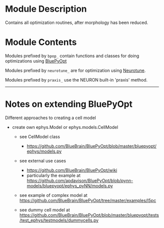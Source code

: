 # Module Description

Contains all optimization routines, after morphology has been reduced.

# Module Contents

Modules prefixed by `bpop_` contain functions and classes for doing
optimizations using [BluePyOpt](https://github.com/BlueBrain/BluePyOpt)


Modules prefixed by `neurotune_` are for optimization using 
[Neurotune](https://github.com/NeuralEnsemble/neurotune).


Modules prefixed by `praxis_` use the NEURON built-in 'praxis' method.


--------------------------------------------------------------------------------
# Notes on extending BluePyOpt

Different approaches to creating a cell model

- create own ephys.Model or ephys.models.CellModel

    + see CellModel class
        * https://github.com/BlueBrain/BluePyOpt/blob/master/bluepyopt/ephys/models.py
    
    + see external use cases
        * https://github.com/BlueBrain/BluePyOpt/wiki
        * particularly the example at https://github.com/apdavison/BluePyOpt/blob/pynn-models/bluepyopt/ephys_pyNN/models.py

    + see example of complex model at https://github.com/BlueBrain/BluePyOpt/tree/master/examples/l5pc

    + see dummy cell model at https://github.com/BlueBrain/BluePyOpt/blob/master/bluepyopt/tests/test_ephys/testmodels/dummycells.py